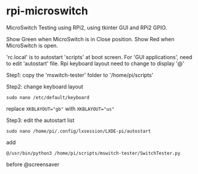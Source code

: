 # rpi-microswitch
MicroSwitch Testing using RPi2, using tkinter GUI and RPi2 GPIO.


Show Green when MicroSwitch is in Close position.
Show Red when MicroSwitch is open.



'rc.local' is to autostart 'scripts' at boot screen.
For 'GUI applications', need to edit 'autostart' file.
Rpi keyboard layout need to change to display '@'

Step1: copy the 'mswitch-tester' folder to '/home/pi/scripts'

Step2: change keyboard layout

```
sudo nano /etc/default/keyboard
```
replace `XKBLAYOUT="gb"` with `XKBLAYOUT="us"`

Step3: edit the autostart list
```
sudo nano /home/pi/.config/lxsession/LXDE-pi/autostart
```
add
```
@/usr/bin/python3 /home/pi/scripts/mswitch-tester/SwitchTester.py
```
before @screensaver
